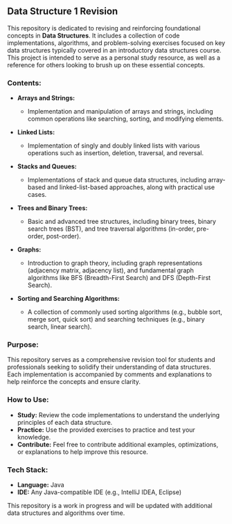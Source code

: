 ## Data Structure 1 Revision

This repository is dedicated to revising and reinforcing foundational concepts in **Data Structures**. It includes a collection of code implementations, algorithms, and problem-solving exercises focused on key data structures typically covered in an introductory data structures course. This project is intended to serve as a personal study resource, as well as a reference for others looking to brush up on these essential concepts.

### Contents:

- **Arrays and Strings:**
  - Implementation and manipulation of arrays and strings, including common operations like searching, sorting, and modifying elements.

- **Linked Lists:**
  - Implementation of singly and doubly linked lists with various operations such as insertion, deletion, traversal, and reversal.

- **Stacks and Queues:**
  - Implementations of stack and queue data structures, including array-based and linked-list-based approaches, along with practical use cases.

- **Trees and Binary Trees:**
  - Basic and advanced tree structures, including binary trees, binary search trees (BST), and tree traversal algorithms (in-order, pre-order, post-order).

- **Graphs:**
  - Introduction to graph theory, including graph representations (adjacency matrix, adjacency list), and fundamental graph algorithms like BFS (Breadth-First Search) and DFS (Depth-First Search).

- **Sorting and Searching Algorithms:**
  - A collection of commonly used sorting algorithms (e.g., bubble sort, merge sort, quick sort) and searching techniques (e.g., binary search, linear search).

### Purpose:

This repository serves as a comprehensive revision tool for students and professionals seeking to solidify their understanding of data structures. Each implementation is accompanied by comments and explanations to help reinforce the concepts and ensure clarity.

### How to Use:

- **Study:** Review the code implementations to understand the underlying principles of each data structure.
- **Practice:** Use the provided exercises to practice and test your knowledge.
- **Contribute:** Feel free to contribute additional examples, optimizations, or explanations to help improve this resource.

### Tech Stack:

- **Language:** Java
- **IDE:** Any Java-compatible IDE (e.g., IntelliJ IDEA, Eclipse)

This repository is a work in progress and will be updated with additional data structures and algorithms over time.
